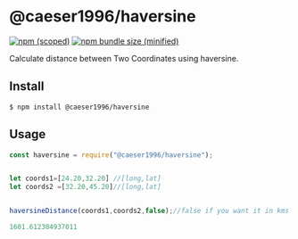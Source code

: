 # @caeser1996/haversine

[![npm (scoped)](https://img.shields.io/npm/v/@caeser1996/haversine.svg)](https://www.npmjs.com/package/@caeser1996/haversine)
[![npm bundle size (minified)](https://img.shields.io/bundlephobia/min/@caeser1996/haversine.svg)](https://www.npmjs.com/package/@caeser1996/haversine)

Calculate distance between Two Coordinates using haversine.

## Install

```
$ npm install @caeser1996/haversine
```

## Usage

```js
const haversine = require("@caeser1996/haversine");


let coords1=[24.20,32.20] //[long,lat]
let coords2 =[32.20,45.20]//[long,lat]


haversineDistance(coords1,coords2,false);//false if you want it in kms

1601.612304937011

```
